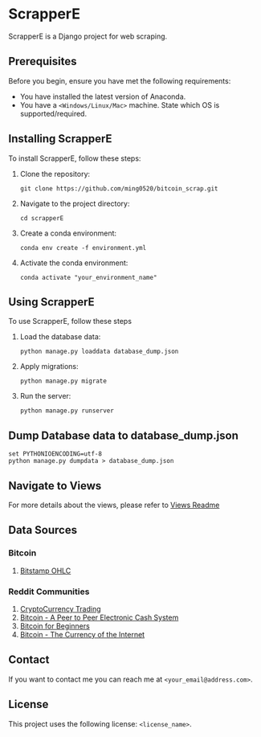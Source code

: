 # ScrapperE

ScrapperE is a Django project for web scraping.

## Prerequisites

Before you begin, ensure you have met the following requirements:

* You have installed the latest version of Anaconda.
* You have a `<Windows/Linux/Mac>` machine. State which OS is supported/required.

## Installing ScrapperE

To install ScrapperE, follow these steps:

1. Clone the repository:
    ```
    git clone https://github.com/ming0520/bitcoin_scrap.git
    ```

2. Navigate to the project directory:
    ```
    cd scrapperE
    ```

3. Create a conda environment:
    ```
    conda env create -f environment.yml
    ```

4. Activate the conda environment:
    ```
    conda activate "your_environment_name"
    ```

## Using ScrapperE

To use ScrapperE, follow these steps

1. Load the database data:
    ```
    python manage.py loaddata database_dump.json
    ```

2. Apply migrations:
    ```
    python manage.py migrate
    ```

3. Run the server:
    ```
    python manage.py runserver
    ```

## Dump Database data to database_dump.json
```
set PYTHONIOENCODING=utf-8
python manage.py dumpdata > database_dump.json
```

## Navigate to Views

For more details about the views, please refer to [Views Readme](scrapperE/scrap/ViewsReadme.md)


## Data Sources

### Bitcoin
1. [Bitstamp OHLC](https://www.bitstamp.net/market/tradeview/)

### Reddit Communities

1. [CryptoCurrency Trading](https://www.reddit.com/r/CryptoCurrencyTrading/)
2. [Bitcoin - A Peer to Peer Electronic Cash System](https://www.reddit.com/r/btc/)
3. [Bitcoin for Beginners](https://www.reddit.com/r/BitcoinBeginners/)
4. [Bitcoin - The Currency of the Internet](https://www.reddit.com/r/Bitcoin/)

## Contact

If you want to contact me you can reach me at `<your_email@address.com>`.

## License

This project uses the following license: `<license_name>`.